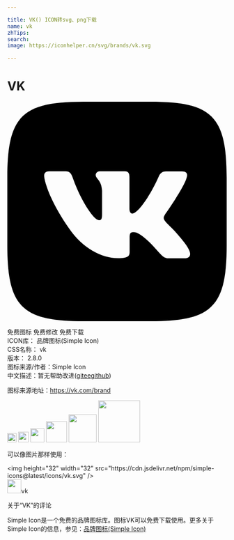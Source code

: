```yaml
---

title: VK() ICON转svg、png下载
name: vk
zhTips: 
search: 
image: https://iconhelper.cn/svg/brands/vk.svg

---
```


# VK  <small style="font-size: 60%;font-weight: 100"></small>

<div id="svg" class="svg-wrap">
<svg role="img" viewBox="0 0 24 24" xmlns="http://www.w3.org/2000/svg"><title>VK icon</title><path d="M15.684 0H8.316C1.592 0 0 1.592 0 8.316v7.368C0 22.408 1.592 24 8.316 24h7.368C22.408 24 24 22.408 24 15.684V8.316C24 1.592 22.391 0 15.684 0zm3.692 17.123h-1.744c-.66 0-.864-.525-2.05-1.727-1.033-1-1.49-1.135-1.744-1.135-.356 0-.458.102-.458.593v1.575c0 .424-.135.678-1.253.678-1.846 0-3.896-1.118-5.335-3.202C4.624 10.857 4.03 8.57 4.03 8.096c0-.254.102-.491.593-.491h1.744c.44 0 .61.203.78.677.863 2.49 2.303 4.675 2.896 4.675.22 0 .322-.102.322-.66V9.721c-.068-1.186-.695-1.287-.695-1.71 0-.204.17-.407.44-.407h2.744c.373 0 .508.203.508.643v3.473c0 .372.17.508.271.508.22 0 .407-.136.813-.542 1.254-1.406 2.151-3.574 2.151-3.574.119-.254.322-.491.763-.491h1.744c.525 0 .644.27.525.643-.22 1.017-2.354 4.031-2.354 4.031-.186.305-.254.44 0 .78.186.254.796.779 1.203 1.253.745.847 1.32 1.558 1.473 2.05.17.49-.085.744-.576.744z"/></svg>
</div>
<detail full-name='vk'></detail>

<div class="detail-page">
<p>
<span><span class="badge-success badge">免费图标</span> <span class="badge-success badge">免费修改</span>  <span class="badge-success badge">免费下载</span> </span>
<br/>
<span>
ICON库：
<span class="badge-secondary badge">品牌图标(Simple Icon)</span> 
</span>
<br/>
<span>
CSS名称：
<span class="badge-secondary badge">vk</span> 
</span>

<br/>
<span>
版本：
<span class="badge-secondary badge">2.8.0</span> 
</span>
<br/>
<span>图标来源/作者：<span class="badge-light badge">Simple Icon</span></span> 
<br/>
<span class="zh-detail">中文描述：暂无<span class="help-link"><span>帮助改进</span>(<a href="https://gitee.com/liuwave/icon-helper/edit/master/json/brands/vk.json" target="_blank" rel="noopener noreferrer">gitee</a><a href="https://github.com/liuwave/icon-helper/edit/master/json/brands/vk.json" target="_blank" rel="noopener noreferrer">github</a></span>)</span><br/>
</p>
</div><div class="description description alert alert-light"><p>图标来源地址：<a href="https://vk.com/brand" target="_blank" rel="noopener noreferrer">https://vk.com/brand</a></p></div>
<div class="alert alert-dark">
<img height="21" width="21" src="https://cdn.jsdelivr.net/npm/simple-icons@latest/icons/vk.svg" />
<img height="24" width="24" src="https://cdn.jsdelivr.net/npm/simple-icons@latest/icons/vk.svg" />
<img height="32" width="32" src="https://cdn.jsdelivr.net/npm/simple-icons@latest/icons/vk.svg" />
<img height="48" width="48" src="https://cdn.jsdelivr.net/npm/simple-icons@latest/icons/vk.svg" />
<img height="64" width="64" src="https://cdn.jsdelivr.net/npm/simple-icons@latest/icons/vk.svg" />
<img height="96" width="96" src="https://cdn.jsdelivr.net/npm/simple-icons@latest/icons/vk.svg" />

</div>
<div>
  <p>可以像图片那样使用：    
  </p>
  <div class="alert alert-primary" style="font-size: 14px">
    &lt;img height="32" width="32" src="https://cdn.jsdelivr.net/npm/simple-icons@latest/icons/vk.svg" /&gt;
    <copy-btn content='<img height="32" width="32" src="https://cdn.jsdelivr.net/npm/simple-icons@latest/icons/vk.svg" />'></copy-btn>
  </div>
  <div class="alert alert-secondary">
    <img height="32" width="32" src="https://cdn.jsdelivr.net/npm/simple-icons@latest/icons/vk.svg" />vk
    <copy-btn content="vk" btn-title="复制图标名称"></copy-btn>
  </div>
</div>

<Vssue title="关于“VK”的评论" >关于“VK”的评论</Vssue>


<div><p>Simple Icon是一个免费的品牌图标库。图标VK可以免费下载使用。更多关于  Simple Icon的信息，参见：<a target="_blank" href="https://iconhelper.cn/brands.html">品牌图标(Simple Icon)</a>
</p></div>
